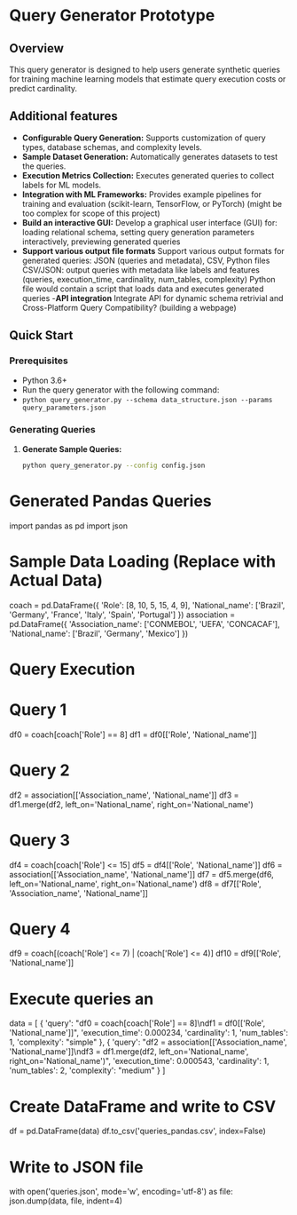 # Query Generator Prototype

## Overview
This query generator is designed to help users generate synthetic queries for training machine learning models that estimate query execution costs or predict cardinality.

## Additional features
- **Configurable Query Generation:** Supports customization of query types, database schemas, and complexity levels.  
- **Sample Dataset Generation:** Automatically generates datasets to test the queries.
- **Execution Metrics Collection:** Executes generated queries to collect labels for ML models.
- **Integration with ML Frameworks:** Provides example pipelines for training and evaluation (scikit-learn, TensorFlow, or PyTorch)  (might be too complex for scope of this project)
- **Build an interactive GUI:** Develop a graphical user interface (GUI) for: loading relational schema, setting query generation parameters interactively, previewing generated queries
- **Support various output file formats** Support various output formats for generated queries: JSON (queries and metadata), CSV, Python files
CSV/JSON: output queries with metadata like labels and features (queries, execution_time, cardinality, num_tables, complexity)
Python file would contain a script that loads data and executes generated queries
-**API integration** Integrate API for dynamic schema retrivial and Cross-Platform Query Compatibility? (building a webpage)

## Quick Start
### Prerequisites
- Python 3.6+
- Run the query generator with the following command:
- `python query_generator.py --schema data_structure.json --params query_parameters.json`

### Generating Queries
1. **Generate Sample Queries:**
   ```bash
   python query_generator.py --config config.json

# Generated Pandas Queries
import pandas as pd
import json

# Sample Data Loading (Replace with Actual Data)
coach = pd.DataFrame({
    'Role': [8, 10, 5, 15, 4, 9],
    'National_name': ['Brazil', 'Germany', 'France', 'Italy', 'Spain', 'Portugal']
})
association = pd.DataFrame({
    'Association_name': ['CONMEBOL', 'UEFA', 'CONCACAF'],
    'National_name': ['Brazil', 'Germany', 'Mexico']
})

# Query Execution
# Query 1
df0 = coach[coach['Role'] == 8]
df1 = df0[['Role', 'National_name']]

# Query 2
df2 = association[['Association_name', 'National_name']]
df3 = df1.merge(df2, left_on='National_name', right_on='National_name')

# Query 3
df4 = coach[coach['Role'] <= 15]
df5 = df4[['Role', 'National_name']]
df6 = association[['Association_name', 'National_name']]
df7 = df5.merge(df6, left_on='National_name', right_on='National_name')
df8 = df7[['Role', 'Association_name', 'National_name']]

# Query 4
df9 = coach[(coach['Role'] <= 7) | (coach['Role'] <= 4)]
df10 = df9[['Role', 'National_name']]

# Execute queries an

data = [
    {
        'query': "df0 = coach[coach['Role'] == 8]\ndf1 = df0[['Role', 'National_name']]",
        'execution_time': 0.000234,
        'cardinality': 1,
        'num_tables': 1,
        'complexity': "simple"
    },
    {
        'query': "df2 = association[['Association_name', 'National_name']]\ndf3 = df1.merge(df2, left_on='National_name', right_on='National_name')",
        'execution_time': 0.000543,
        'cardinality': 1,
        'num_tables': 2,
        'complexity': "medium"
    }
]

# Create DataFrame and write to CSV
df = pd.DataFrame(data)
df.to_csv('queries_pandas.csv', index=False)

# Write to JSON file
with open('queries.json', mode='w', encoding='utf-8') as file:
    json.dump(data, file, indent=4)
